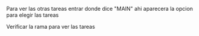 Para ver las otras tareas entrar donde dice "MAIN" ahi aparecera la opcion para elegir las tareas

Verificar la rama para ver las tareas
